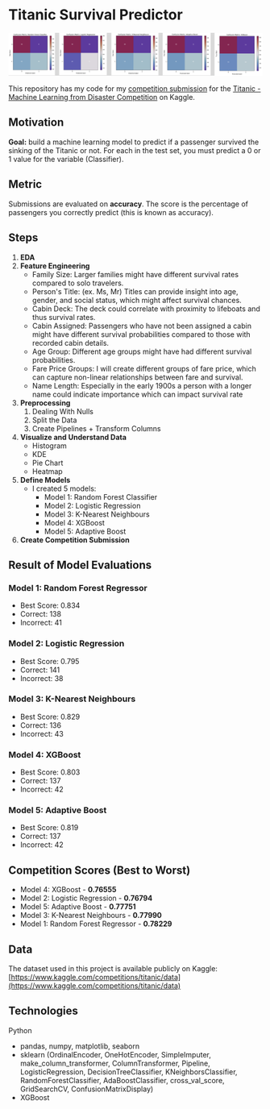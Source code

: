 # Titanic Survival Predictor
<p align="center">
    <img src="ModelImage.png" alt="ModelImage.png">
</p>

This repository has my code for my [competition submission](https://www.kaggle.com/code/johannaschmidle7/titanic-survival-predictor) for the [Titanic - Machine Learning from Disaster Competition](https://www.kaggle.com/competitions/titanic/overview) on Kaggle.

## Motivation
**Goal:** build a machine learning model to predict if a passenger survived the sinking of the Titanic or not.
For each in the test set, you must predict a 0 or 1 value for the variable (Classifier).

## Metric
Submissions are evaluated on **accuracy**. The score is the percentage of passengers you correctly predict (this is known as accuracy).

## Steps 
1. **EDA**
2. **Feature Engineering**
    - Family Size: Larger families might have different survival rates compared to solo travelers.
    - Person's Title: (ex. Ms, Mr) Titles can provide insight into age, gender, and social status, which might affect survival chances.
    - Cabin Deck: The deck could correlate with proximity to lifeboats and thus survival rates.
    - Cabin Assigned: Passengers who have not been assigned a cabin might have different survival probabilities compared to those with recorded cabin details.
    - Age Group: Different age groups might have had different survival probabilities.
    - Fare Price Groups: I will create different groups of fare price, which can capture non-linear relationships between fare and survival.
    - Name Length: Especially in the early 1900s a person with a longer name could indicate importance which can impact survival rate
4. **Preprocessing**
    1. Dealing With Nulls
    2. Split the Data
    3. Create Pipelines + Transform Columns
5. **Visualize and Understand Data**
    - Histogram
    - KDE
    - Pie Chart
    - Heatmap
6. **Define Models**
   - I created 5 models: 
     - Model 1: Random Forest Classifier
     - Model 2: Logistic Regression
     - Model 3: K-Nearest Neighbours
     - Model 4: XGBoost
     - Model 5: Adaptive Boost
7. **Create Competition Submission**

## Result of Model Evaluations
### Model 1: Random Forest Regressor
- Best Score: 0.834
- Correct: 138
- Incorrect: 41
### Model 2: Logistic Regression
- Best Score: 0.795
- Correct:  141
- Incorrect: 38
### Model 3: K-Nearest Neighbours
- Best Score: 0.829
- Correct: 136
- Incorrect: 43
### Model 4: XGBoost
- Best Score:  0.803
- Correct: 137
- Incorrect: 42
### Model 5: Adaptive Boost
- Best Score: 0.819
- Correct: 137
- Incorrect: 42

## Competition Scores (Best to Worst)
- Model 4: XGBoost - **0.76555**
- Model 2: Logistic Regression - **0.76794**
- Model 5: Adaptive Boost - **0.77751**
- Model 3: K-Nearest Neighbours - **0.77990**
- Model 1: Random Forest Regressor - **0.78229**
  
## Data
The dataset used in this project is available publicly on Kaggle: [https://www.kaggle.com/competitions/titanic/data](https://www.kaggle.com/competitions/titanic/data)

## Technologies
Python
- pandas, numpy, matplotlib, seaborn
- sklearn (OrdinalEncoder, OneHotEncoder, SimpleImputer, make_column_transformer, ColumnTransformer, Pipeline, LogisticRegression, DecisionTreeClassifier, KNeighborsClassifier, RandomForestClassifier, AdaBoostClassifier, cross_val_score, GridSearchCV, ConfusionMatrixDisplay)
- XGBoost
